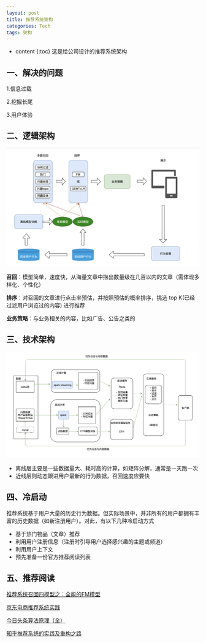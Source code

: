 ```yaml
---
layout: post
title: 推荐系统架构
categories: Tech
tags: 架构
---
```

* content
{:toc}
这是给公司设计的推荐系统架构



## 一、解决的问题

1.信息过载

2.挖掘长尾

3.用户体验



## 二、逻辑架构

![逻辑架构](/posts_img/2020/recommendation/recommendation1.png)

**召回**：模型简单，速度快，从海量文章中捞出数量级在几百以内的文章（需体现多样化、个性化）

**排序**：对召回的文章进行点击率预估，并按照预估的概率排序，挑选 top K(已经过滤用户浏览过的内容) 进行推荐

**业务策略**：与业务相关的内容，比如广告、公告之类的



## 三、技术架构

![物理架构](/posts_img/2020/recommendation/recommendation2.png)

- 离线层主要是一些数据量大、耗时高的计算，如矩阵分解，通常是一天跑一次
- 近线层则动态跟进用户最新的行为数据，召回速度应要快



## 四、冷启动

推荐系统基于用户大量的历史行为数据。但实际场景中，并非所有的用户都拥有丰富的历史数据（如新注册用户）。对此，有以下几种冷启动方式

- 基于热门物品（文章）推荐
- 利用用户注册信息（注册时引导用户选择感兴趣的主题或频道）
- 利用用户上下文
- 预先准备一份官方推荐阅读列表



## 五、推荐阅读

[推荐系统召回四模型之：全能的FM模型](https://zhuanlan.zhihu.com/p/58160982)

[京东电商推荐系统实践](https://mp.weixin.qq.com/s/vpANPrl86Ou2fBVHgLXtBQ)

[今日头条算法原理（全）](https://mp.weixin.qq.com/s/DC_hJUbTnLhuCwYVOgVlVw)

[知乎推荐系统的实践及重构之路](https://zhuanlan.zhihu.com/p/53130925)